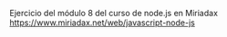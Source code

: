 Ejercicio del módulo 8 del curso de node.js en Miriadax
https://www.miriadax.net/web/javascript-node-js
